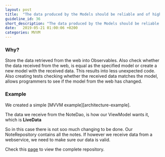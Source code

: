 ```yaml
---
layout: post
title:  "The data produced by the Models should be reliable and of high quality."
guideline_id: 36
short_description: "The data produced by the Models should be reliable and of high quality."
date:   2019-05-21 01:00:06 +0200
categories: MVVM
---
```


<h3>Why?</h3>
Store the data retrieved from the web into Observables.
 Also check whether the data received from the web, is equal as the specified model or create a new model with the received data. 
 This results into less unexpected code.
  Also creating tests checking whether the received data matches the model, allows programmers to see if the model from the web has changed.
<h3>Example</h3>
We created a simple [MVVM example][architecture-example].

The data we receive from the NoteDao, is how our ViewModel wants it, which is <b>LiveData</b>

<script src="https://gist.github.com/Geertdepont/7948e84b49e916b563251edcd71fabdd.js"></script>

<script src="https://gist.github.com/Geertdepont/da7b1a5c33afcbeb0ef314ed71cfb6ee.js"></script>

So in this case there is not soo much changing to be done.
Our NoteRepository contains all the notes.
If however we receive data from a webservice, we need to make sure our data is valid.


Check this [page][architecture-example] to view the complete repository.

[architecture-example]: https://github.com/Geertdepont/bachelor_thesis/tree/master/ArchitectureExamples